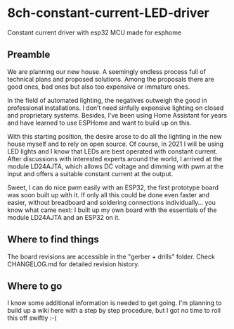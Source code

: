 # 8ch-constant-current-LED-driver
Constant current driver with esp32 MCU made for esphome


## Preamble
We are planning our new house. A seemingly endless process full of technical plans and proposed solutions. Among the proposals there are good ones, bad ones but also too expensive or immature ones.

In the field of automated lighting, the negatives outweigh the good in professional installations. I don’t need sinfully expensive lighting on closed and proprietary systems. Besides, I’ve been using Home Assistant for years and have learned to use ESPHome and want to build up on this.

With this starting position, the desire arose to do all the lighting in the new house myself and to rely on open source. Of course, in 2021 I will be using LED lights and I know that LEDs are best operated with constant current. After discussions with interested experts around the world, I arrived at the module LD24AJTA, which allows DC voltage and dimming with pwm at the input and offers a suitable constant current at the output.

Sweet, I can do nice pwm easily with an ESP32, the first prototype board was soon built up with it. If only all this could be done even faster and easier, without breadboard and soldering connections individually… you know what came next: I built up my own board with the essentials of the module LD24AJTA and an ESP32 on it.

## Where to find things

The board revisions are accessible in the  "gerber + drills" folder. Check CHANGELOG.md for detailed revision history.

## Where to go
I know some additional information is needed to get going. I'm planning to build up a wiki here with a step by step procedure, but I got no time to roll this off swiftly :-(
